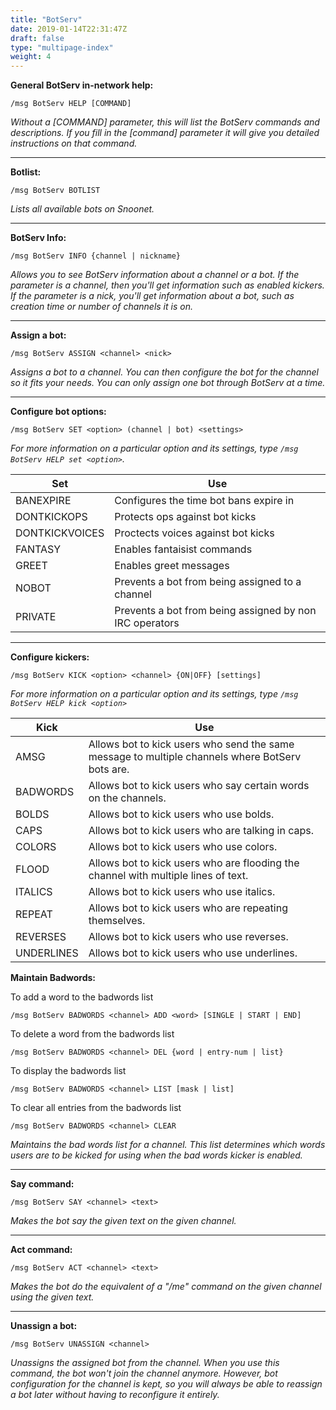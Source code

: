 ```yaml
---
title: "BotServ"
date: 2019-01-14T22:31:47Z
draft: false
type: "multipage-index"
weight: 4
---
```


**General BotServ in-network help:**

`/msg BotServ HELP [COMMAND]` 

*Without a [COMMAND] parameter, this will list the BotServ commands and descriptions. If you fill in the [command] parameter it will give you detailed instructions on that command.*

---

**Botlist:**

`/msg BotServ BOTLIST`

*Lists all available bots on Snoonet.*

---

**BotServ Info:**

`/msg BotServ INFO {channel | nickname}`

*Allows you to see BotServ information about a channel or a bot. If the parameter is a channel, then you'll get information such as enabled kickers. If the parameter is a nick, you'll get information about a bot, such as creation time or number of channels it is on.*

---

**Assign a bot:**

`/msg BotServ ASSIGN <channel> <nick>`

*Assigns a bot to a channel. You can then configure the bot for the channel so it fits your needs. You can only assign one bot through BotServ at a time.* 

---

**Configure bot options:**

`/msg BotServ SET <option> (channel | bot) <settings>`

*For more information on a particular option and its settings, type `/msg BotServ HELP set <option>`.*

| Set  | Use |
|---|---------------------------------|
| BANEXPIRE | Configures the time bot bans expire in |
| DONTKICKOPS | Protects ops against bot kicks |
| DONTKICKVOICES | Proctects voices against bot kicks |
| FANTASY  | Enables fantaisist commands |
| GREET  | Enables greet messages |
| NOBOT  | Prevents a bot from being assigned to a channel |
| PRIVATE | Prevents a bot from being assigned by non IRC operators |

---

**Configure kickers:**

`/msg BotServ KICK <option> <channel> {ON|OFF} [settings]`

*For more information on a particular option and its settings, type `/msg BotServ HELP kick <option>`*

| Kick | Use |
|---|---------------------------------|
| AMSG | Allows bot to kick users who send the same message to multiple channels where BotServ bots are. |
| BADWORDS | Allows bot to kick users who say certain words on the channels. |
| BOLDS | Allows bot to kick users who use bolds. |
| CAPS | Allows bot to kick users who are talking in caps. |
| COLORS | Allows bot to kick users who use colors. |
| FLOOD | Allows bot to kick users who are flooding the channel with multiple lines of text. |
| ITALICS | Allows bot to kick users who use italics. |
| REPEAT  | Allows bot to kick users who are repeating themselves. |
| REVERSES | Allows bot to kick users who use reverses. |
| UNDERLINES | Allows bot to kick users who use underlines. |

**Maintain Badwords:**

To add a word to the badwords list

`/msg BotServ BADWORDS <channel> ADD <word> [SINGLE | START | END]`

To delete a word from the badwords list

`/msg BotServ BADWORDS <channel> DEL {word | entry-num | list}`

To display the badwords list

`/msg BotServ BADWORDS <channel> LIST [mask | list]`

To clear all entries from the badwords list

`/msg BotServ BADWORDS <channel> CLEAR`

*Maintains the bad words list for a channel. This list determines which words users are to be kicked for using when the bad words kicker is enabled.*

---

**Say command:**

`/msg BotServ SAY <channel> <text>`

*Makes the bot say the given text on the given channel.*

---

**Act command:**

`/msg BotServ ACT <channel> <text>`

*Makes the bot do the equivalent of a "/me" command on the given channel using the given text.*

---

**Unassign a bot:**

`/msg BotServ UNASSIGN <channel>`

*Unassigns the assigned bot from the channel. When you use this command, the bot won't join the channel anymore. However, bot configuration for the channel is kept, so you will always be able to reassign a bot later without having to reconfigure it entirely.*

